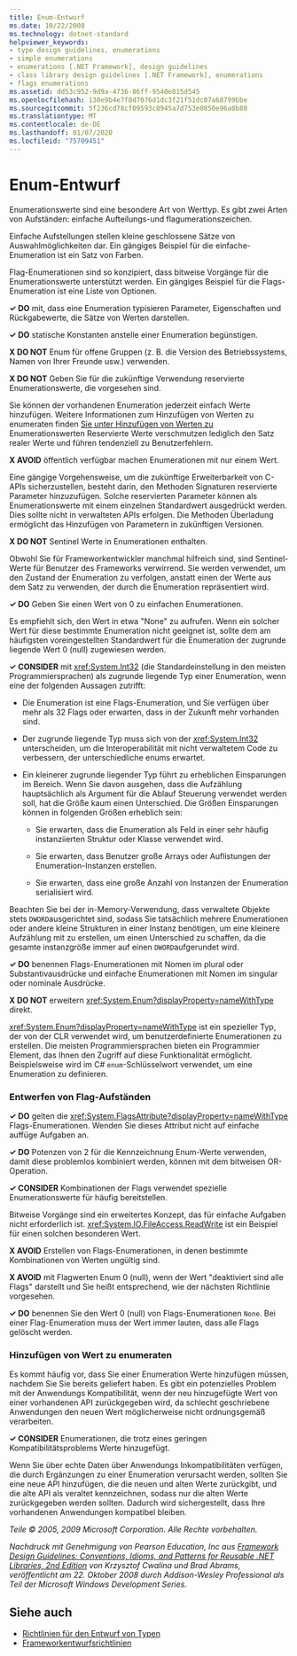 ```yaml
---
title: Enum-Entwurf
ms.date: 10/22/2008
ms.technology: dotnet-standard
helpviewer_keywords:
- type design guidelines, enumerations
- simple enumerations
- enumerations [.NET Framework], design guidelines
- class library design guidelines [.NET Framework], enumerations
- flags enumerations
ms.assetid: dd53c952-9d9a-4736-86ff-9540e815d545
ms.openlocfilehash: 130e9b4e7f8d7076d1dc3f21f51dc07a68799bbe
ms.sourcegitcommit: 5f236cd78cf09593c8945a7d753e0850e96a0b80
ms.translationtype: MT
ms.contentlocale: de-DE
ms.lasthandoff: 01/07/2020
ms.locfileid: "75709451"
---
```

# <a name="enum-design"></a>Enum-Entwurf

Enumerationswerte sind eine besondere Art von Werttyp. Es gibt zwei Arten von Aufständen: einfache Aufteilungs-und flagumerationszeichen.

Einfache Aufstellungen stellen kleine geschlossene Sätze von Auswahlmöglichkeiten dar. Ein gängiges Beispiel für die einfache-Enumeration ist ein Satz von Farben.

Flag-Enumerationen sind so konzipiert, dass bitweise Vorgänge für die Enumerationswerte unterstützt werden. Ein gängiges Beispiel für die Flags-Enumeration ist eine Liste von Optionen.

**✓ DO** mit, dass eine Enumeration typisieren Parameter, Eigenschaften und Rückgabewerte, die Sätze von Werten darstellen.

**✓ DO** statische Konstanten anstelle einer Enumeration begünstigen.

**X DO NOT** Enum für offene Gruppen (z. B. die Version des Betriebssystems, Namen von Ihrer Freunde usw.) verwenden.

**X DO NOT** Geben Sie für die zukünftige Verwendung reservierte Enumerationswerte, die vorgesehen sind.

Sie können der vorhandenen Enumeration jederzeit einfach Werte hinzufügen. Weitere Informationen zum Hinzufügen von Werten zu enumeraten finden [Sie unter Hinzufügen von Werten zu](#add_value) Enumerationswerten Reservierte Werte verschmutzen lediglich den Satz realer Werte und führen tendenziell zu Benutzerfehlern.

**X AVOID** öffentlich verfügbar machen Enumerationen mit nur einem Wert.

Eine gängige Vorgehensweise, um die zukünftige Erweiterbarkeit von C-APIs sicherzustellen, besteht darin, den Methoden Signaturen reservierte Parameter hinzuzufügen. Solche reservierten Parameter können als Enumerationswerte mit einem einzelnen Standardwert ausgedrückt werden. Dies sollte nicht in verwalteten APIs erfolgen. Die Methoden Überladung ermöglicht das Hinzufügen von Parametern in zukünftigen Versionen.

**X DO NOT** Sentinel Werte in Enumerationen enthalten.

Obwohl Sie für Frameworkentwickler manchmal hilfreich sind, sind Sentinel-Werte für Benutzer des Frameworks verwirrend. Sie werden verwendet, um den Zustand der Enumeration zu verfolgen, anstatt einen der Werte aus dem Satz zu verwenden, der durch die Enumeration repräsentiert wird.

**✓ DO** Geben Sie einen Wert von 0 zu einfachen Enumerationen.

Es empfiehlt sich, den Wert in etwa "None" zu aufrufen. Wenn ein solcher Wert für diese bestimmte Enumeration nicht geeignet ist, sollte dem am häufigsten voreingestellten Standardwert für die Enumeration der zugrunde liegende Wert 0 (null) zugewiesen werden.

**✓ CONSIDER** mit <xref:System.Int32> (die Standardeinstellung in den meisten Programmiersprachen) als zugrunde liegende Typ einer Enumeration, wenn eine der folgenden Aussagen zutrifft:

- Die Enumeration ist eine Flags-Enumeration, und Sie verfügen über mehr als 32 Flags oder erwarten, dass in der Zukunft mehr vorhanden sind.

- Der zugrunde liegende Typ muss sich von der <xref:System.Int32> unterscheiden, um die Interoperabilität mit nicht verwaltetem Code zu verbessern, der unterschiedliche enums erwartet.

- Ein kleinerer zugrunde liegender Typ führt zu erheblichen Einsparungen im Bereich. Wenn Sie davon ausgehen, dass die Aufzählung hauptsächlich als Argument für die Ablauf Steuerung verwendet werden soll, hat die Größe kaum einen Unterschied. Die Größen Einsparungen können in folgenden Größen erheblich sein:

  - Sie erwarten, dass die Enumeration als Feld in einer sehr häufig instanziierten Struktur oder Klasse verwendet wird.

  - Sie erwarten, dass Benutzer große Arrays oder Auflistungen der Enumeration-Instanzen erstellen.

  - Sie erwarten, dass eine große Anzahl von Instanzen der Enumeration serialisiert wird.

Beachten Sie bei der in-Memory-Verwendung, dass verwaltete Objekte stets `DWORD`ausgerichtet sind, sodass Sie tatsächlich mehrere Enumerationen oder andere kleine Strukturen in einer Instanz benötigen, um eine kleinere Aufzählung mit zu erstellen, um einen Unterschied zu schaffen, da die gesamte instanzgröße immer auf einen `DWORD`aufgerundet wird.

**✓ DO** benennen Flags-Enumerationen mit Nomen im plural oder Substantivausdrücke und einfache Enumerationen mit Nomen im singular oder nominale Ausdrücke.

**X DO NOT** erweitern <xref:System.Enum?displayProperty=nameWithType> direkt.

<xref:System.Enum?displayProperty=nameWithType> ist ein spezieller Typ, der von der CLR verwendet wird, um benutzerdefinierte Enumerationen zu erstellen. Die meisten Programmiersprachen bieten ein Programmier Element, das Ihnen den Zugriff auf diese Funktionalität ermöglicht. Beispielsweise wird im C# `enum`-Schlüsselwort verwendet, um eine Enumeration zu definieren.

<a name="design"></a>

### <a name="designing-flag-enums"></a>Entwerfen von Flag-Aufständen

**✓ DO** gelten die <xref:System.FlagsAttribute?displayProperty=nameWithType> Flags-Enumerationen. Wenden Sie dieses Attribut nicht auf einfache auffüge Aufgaben an.

**✓ DO** Potenzen von 2 für die Kennzeichnung Enum-Werte verwenden, damit diese problemlos kombiniert werden, können mit dem bitweisen OR-Operation.

**✓ CONSIDER** Kombinationen der Flags verwendet spezielle Enumerationswerte für häufig bereitstellen.

Bitweise Vorgänge sind ein erweitertes Konzept, das für einfache Aufgaben nicht erforderlich ist. <xref:System.IO.FileAccess.ReadWrite> ist ein Beispiel für einen solchen besonderen Wert.

**X AVOID** Erstellen von Flags-Enumerationen, in denen bestimmte Kombinationen von Werten ungültig sind.

**X AVOID** mit Flagwerten Enum 0 (null), wenn der Wert "deaktiviert sind alle Flags" darstellt und Sie heißt entsprechend, wie der nächsten Richtlinie vorgesehen.

**✓ DO** benennen Sie den Wert 0 (null) von Flags-Enumerationen `None`. Bei einer Flag-Enumeration muss der Wert immer lauten, dass alle Flags gelöscht werden.

<a name="add_value"></a>

### <a name="adding-value-to-enums"></a>Hinzufügen von Wert zu enumeraten

Es kommt häufig vor, dass Sie einer Enumeration Werte hinzufügen müssen, nachdem Sie Sie bereits geliefert haben. Es gibt ein potenzielles Problem mit der Anwendungs Kompatibilität, wenn der neu hinzugefügte Wert von einer vorhandenen API zurückgegeben wird, da schlecht geschriebene Anwendungen den neuen Wert möglicherweise nicht ordnungsgemäß verarbeiten.

**✓ CONSIDER** Enumerationen, die trotz eines geringen Kompatibilitätsproblems Werte hinzugefügt.

Wenn Sie über echte Daten über Anwendungs Inkompatibilitäten verfügen, die durch Ergänzungen zu einer Enumeration verursacht werden, sollten Sie eine neue API hinzufügen, die die neuen und alten Werte zurückgibt, und die alte API als veraltet kennzeichnen, sodass nur die alten Werte zurückgegeben werden sollten. Dadurch wird sichergestellt, dass Ihre vorhandenen Anwendungen kompatibel bleiben.

*Teile © 2005, 2009 Microsoft Corporation. Alle Rechte vorbehalten.*

*Nachdruck mit Genehmigung von Pearson Education, Inc aus [Framework Design Guidelines: Conventions, Idioms, and Patterns for Reusable .NET Libraries, 2nd Edition](https://www.informit.com/store/framework-design-guidelines-conventions-idioms-and-9780321545619) von Krzysztof Cwalina und Brad Abrams, veröffentlicht am 22. Oktober 2008 durch Addison-Wesley Professional als Teil der Microsoft Windows Development Series.*

## <a name="see-also"></a>Siehe auch

- [Richtlinien für den Entwurf von Typen](../../../docs/standard/design-guidelines/type.md)
- [Frameworkentwurfsrichtlinien](../../../docs/standard/design-guidelines/index.md)
